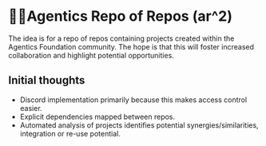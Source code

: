 # 🏴‍☠️Agentics Repo of Repos (ar^2)

The idea is for a repo of repos containing projects created within the Agentics Foundation community. The hope is that this will foster increased collaboration and highlight potential opportunities.

## Initial thoughts
- Discord implementation primarily because this makes access control easier.
- Explicit dependencies mapped between repos.
- Automated analysis of projects identifies potential synergies/similarities, integration or re-use potential.
